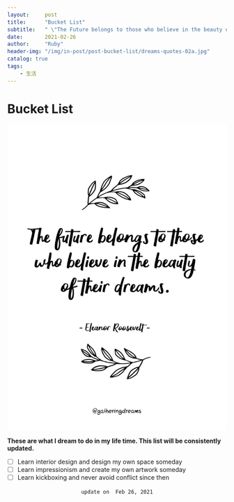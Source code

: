 ```yaml
---
layout:     post
title:      "Bucket List"
subtitle:   " \"The Future belongs to those who believe in the beauty of their dreams.\""
date:       2021-02-26
author:     "Ruby"
header-img: "/img/in-post/post-bucket-list/dreams-quotes-02a.jpg"
catalog: true
tags:
    - 生活
---
```




# Bucket List

![dream](/img/in-post/post-bucket-list/dreams-quotes-02a.jpg)

**These are what I dream to do in my life time. This list will be consistently updated.**

- [ ] Learn interior design and design my own space someday
- [ ] Learn impressionism and create my own artwork someday
- [ ] Learn kickboxing and never avoid conflict since then

<p style="text-align: center;"> <code> update on  Feb 26, 2021 </code> </p>



 



